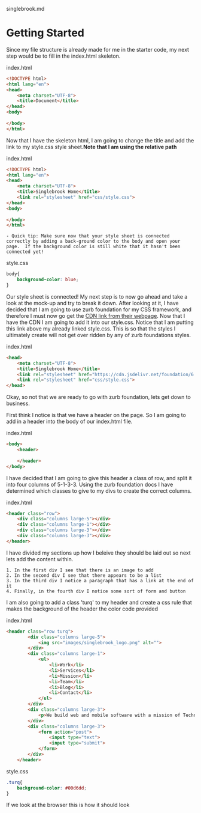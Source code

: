singlebrook.md

# Getting Started

Since my file structure is already made for me in the starter code, my next step would be to fill in the index.html skeleton.

index.html
```html
<!DOCTYPE html>
<html lang="en">
<head>
	<meta charset="UTF-8">
	<title>Document</title>
</head>
<body>
	
</body>
</html>
```

Now that I have the skeleton html, I am going to change the title and add the link to my style.css style sheet.**Note that I am using the relative path**


index.html
```html
<!DOCTYPE html>
<html lang="en">
<head>
	<meta charset="UTF-8">
	<title>Singlebrook Home</title>
	<link rel="stylesheet" href="css/style.css">
</head>
<body>
	
</body>
</html>
```
	- Quick tip: Make sure now that your style sheet is connected correctly by adding a back-ground color to the body and open your page.  If the background color is still white that it hasn't been connected yet!

style.css
```css
body{
	background-color: blue;
}
```

Our style sheet is connected! My next step is to now go ahead and take a look at the mock-up and try to break it down.  After looking at it, I have decided that I am going to use zurb foundation for my CSS framework, and therefore I must now go get the [CDN link from their webpage](http://foundation.zurb.com/sites/docs/installation.html).
Now that I have the CDN I am going to add it into our style.css.  Notice that I am putting this link above my already linked style.css. This is so that the styles I ultimately create will not get over ridden by any of zurb foundations styles.  

index.html
```html
<head>
	<meta charset="UTF-8">
	<title>Singlebrook Home</title>
	<link rel="stylesheet" href="https://cdn.jsdelivr.net/foundation/6.2.0/foundation.min.css">
	<link rel="stylesheet" href="css/style.css">
</head>
```

Okay, so not that  we are ready to go with zurb foundation, lets get down to business.

First think I notice is that we have a header on the page. So I am going to add in a header into the body of our index.html file.

index.html
```html
<body>
	<header>
		
	</header>
</body>
```

I have decided that I am going to give this header a class of row, and split it into four columns of 5-1-3-3.  Using the zurb foundation docs I have determined which classes to give to my divs to create the correct columns.

index.html
```html
<header class="row">
	<div class="columns large-5"></div>
	<div class="columns large-1"></div>
	<div class="columns large-3"></div>
	<div class="columns large-3"></div>
</header>
```
I have divided my sections up how I beleive they should be laid out so next lets add the content within.

	1. In the first div I see that there is an image to add
	2. In the second div I see that there appears to be a list
	3. In the third div I notice a paragraph that has a link at the end of it
	4. Finally, in the fourth div I notice some sort of form and button

I am also going to add a class 'turq' to my header and create a css rule that makes the background of the header the color code provided

index.html
```html
<header class="row turq">
		<div class="columns large-5">
			<img src="images/singlebrook_logo.png" alt="">
		</div>
		<div class="columns large-1">
			<ul>
				<li>Work</li>
				<li>Services</li>
				<li>Mission</li>
				<li>Team</li>
				<li>Blog</li>
				<li>Contact</li>
			</ul>
		</div>
		<div class="columns large-3">
			<p>We build web and mobile software with a mission of Technology for Change. <a href="#">Read more now</a></p>
		</div>
		<div class="columns large-3">
			<form action="post">
				<input type="text">
				<input type="submit">
			</form>
		</div>
	</header>
```

style.css
```css
.turq{
	background-color: #00d6dd;
}
```

If we look at the browser this is how it should look


